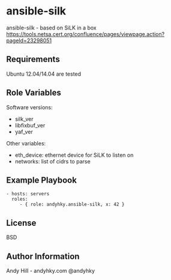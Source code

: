 ansible-silk
=========

ansible-silk - based on SiLK in a box https://tools.netsa.cert.org/confluence/pages/viewpage.action?pageId=23298051

Requirements
------------

Ubuntu 12.04/14.04 are tested

Role Variables
--------------

Software versions:

- silk_ver
- libfixbuf_ver
- yaf_ver

Other variables:

- eth_device: ethernet device for SiLK to listen on
- networks: list of cidrs to parse


Example Playbook
----------------


    - hosts: servers
      roles:
         - { role: andyhky.ansible-silk, x: 42 }

License
-------

BSD

Author Information
------------------

Andy Hill - andyhky.com @andyhky
